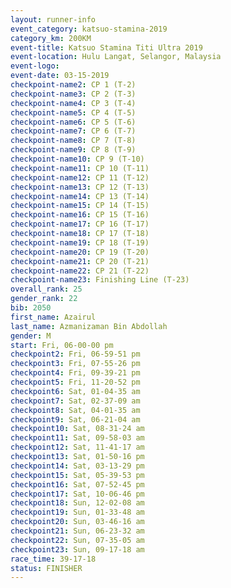 ```yaml
---
layout: runner-info 
event_category: katsuo-stamina-2019 
category_km: 200KM 
event-title: Katsuo Stamina Titi Ultra 2019 
event-location: Hulu Langat, Selangor, Malaysia 
event-logo: 
event-date: 03-15-2019 
checkpoint-name2: CP 1 (T-2) 
checkpoint-name3: CP 2 (T-3) 
checkpoint-name4: CP 3 (T-4) 
checkpoint-name5: CP 4 (T-5) 
checkpoint-name6: CP 5 (T-6) 
checkpoint-name7: CP 6 (T-7) 
checkpoint-name8: CP 7 (T-8) 
checkpoint-name9: CP 8 (T-9) 
checkpoint-name10: CP 9 (T-10) 
checkpoint-name11: CP 10 (T-11) 
checkpoint-name12: CP 11 (T-12) 
checkpoint-name13: CP 12 (T-13) 
checkpoint-name14: CP 13 (T-14) 
checkpoint-name15: CP 14 (T-15) 
checkpoint-name16: CP 15 (T-16) 
checkpoint-name17: CP 16 (T-17) 
checkpoint-name18: CP 17 (T-18) 
checkpoint-name19: CP 18 (T-19) 
checkpoint-name20: CP 19 (T-20) 
checkpoint-name21: CP 20 (T-21) 
checkpoint-name22: CP 21 (T-22) 
checkpoint-name23: Finishing Line (T-23) 
overall_rank: 25
gender_rank: 22
bib: 2050
first_name: Azairul
last_name: Azmanizaman Bin Abdollah
gender: M
start: Fri, 06-00-00 pm
checkpoint2: Fri, 06-59-51 pm
checkpoint3: Fri, 07-55-26 pm
checkpoint4: Fri, 09-39-21 pm
checkpoint5: Fri, 11-20-52 pm
checkpoint6: Sat, 01-04-35 am
checkpoint7: Sat, 02-37-09 am
checkpoint8: Sat, 04-01-35 am
checkpoint9: Sat, 06-21-04 am
checkpoint10: Sat, 08-31-24 am
checkpoint11: Sat, 09-58-03 am
checkpoint12: Sat, 11-41-17 am
checkpoint13: Sat, 01-50-16 pm
checkpoint14: Sat, 03-13-29 pm
checkpoint15: Sat, 05-39-53 pm
checkpoint16: Sat, 07-52-45 pm
checkpoint17: Sat, 10-06-46 pm
checkpoint18: Sun, 12-02-08 am
checkpoint19: Sun, 01-33-48 am
checkpoint20: Sun, 03-46-16 am
checkpoint21: Sun, 06-23-32 am
checkpoint22: Sun, 07-35-05 am
checkpoint23: Sun, 09-17-18 am
race_time: 39-17-18
status: FINISHER
---
```


